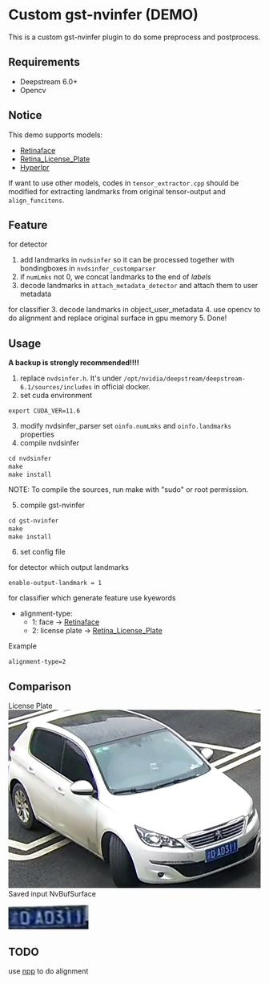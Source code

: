 <!--
 * @Author: zhouyuchong
 * @Date: 2024-02-26 14:51:58
 * @Description: 
 * @LastEditors: zhouyuchong
 * @LastEditTime: 2024-05-21 16:24:48
-->
# Custom gst-nvinfer (DEMO)
This is a custom gst-nvinfer plugin to do some preprocess and postprocess.

## Requirements
+ Deepstream 6.0+
+ Opencv

## Notice
This demo supports models:
+ [Retinaface](https://github.com/wang-xinyu/tensorrtx/tree/master/retinaface)
+ [Retina_License_Plate](https://github.com/gm19900510/Pytorch_Retina_License_Plate)
+ [Hyperlpr](https://github.com/szad670401/HyperLPR)

If want to use other models, codes in `tensor_extractor.cpp` should be modified for extracting landmarks from original tensor-output and `align_funcitons`.


## Feature
for detector
1. add landmarks in `nvdsinfer` so it can be processed together with bondingboxes in `nvdsinfer_customparser`
2. if `numLmks` not 0, we concat landmarks to the end of *labels*
3. decode landmarks in `attach_metadata_detector` and attach them to user metadata

for classifier
3. decode landmarks in object_user_metadata
4. use opencv to do alignment and replace original surface in gpu memory
5. Done!

## Usage
**A backup is strongly recommended!!!!**
1. replace `nvdsinfer.h`. It's under `/opt/nvidia/deepstream/deepstream-6.1/sources/includes` in official docker.
2. set cuda environment
```
export CUDA_VER=11.6
```
3. modify nvdsinfer_parser
   set `oinfo.numLmks` and `oinfo.landmarks` properties
4. compile nvdsinfer
```
cd nvdsinfer
make
make install
```
NOTE: To compile the sources, run make with "sudo" or root permission.

5. compile gst-nvinfer
```
cd gst-nvinfer
make
make install
```

6. set config file

for detector which output landmarks
```
enable-output-landmark = 1
```
for classifier which generate feature
use kyewords
+ alignment-type: 
  + 1: face -> [Retinaface](https://github.com/wang-xinyu/tensorrtx/tree/master/retinaface)
  + 2: license plate -> [Retina_License_Plate](https://github.com/gm19900510/Pytorch_Retina_License_Plate)

Example
```
alignment-type=2
```

## Comparison
License Plate
![car](./images/car.png)
Saved input NvBufSurface

![plate](./images/plate.png)

## TODO
use [npp](https://docs.nvidia.com/cuda/npp/group__affine__transform.html#ga5e722e6c67349032d4cacda4a696c237) to do alignment
